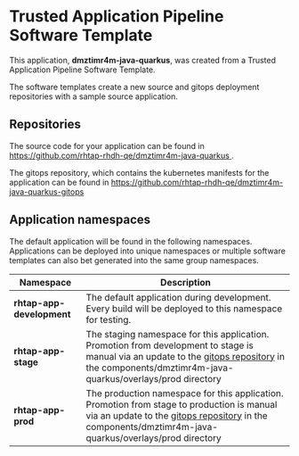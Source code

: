 # Trusted Application Pipeline Software Template

This application, **dmztimr4m-java-quarkus**, was created from a Trusted Application Pipeline Software Template.

The software templates create a new source and gitops deployment repositories with a sample source application. 

## Repositories

The source code for your application can be found in [https://github.com/rhtap-rhdh-qe/dmztimr4m-java-quarkus ](https://github.com/rhtap-rhdh-qe/dmztimr4m-java-quarkus ).
 
The gitops repository, which contains the kubernetes manifests for the application can be found in 
[https://github.com/rhtap-rhdh-qe/dmztimr4m-java-quarkus-gitops ](https://github.com/rhtap-rhdh-qe/dmztimr4m-java-quarkus-gitops ) 

## Application namespaces 

The default application will be found in the following namespaces. Applications can be deployed into unique namespaces or multiple software templates can also bet generated into the same group namespaces.  

|  Namespace   |  Description   |  
| -------- | -------- |   
| **rhtap-app-development** | The default application during development. Every build will be deployed to this namespace for testing. | 
| **rhtap-app-stage** | The staging namespace for this application. Promotion from development to stage is manual via an update to the [gitops repository](https://github.com/rhtap-rhdh-qe/dmztimr4m-java-quarkus-gitops ) in the components/dmztimr4m-java-quarkus/overlays/prod directory |  
| **rhtap-app-prod** | The production namespace for this application. Promotion from stage to production is manual via an update to the [gitops repository](https://github.com/rhtap-rhdh-qe/dmztimr4m-java-quarkus-gitops ) in the components/dmztimr4m-java-quarkus/overlays/prod directory | 